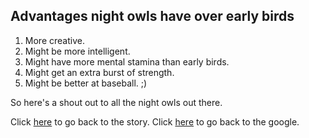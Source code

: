 Advantages night owls have over early birds
-------------------------------------------

1. More creative.
2. Might be more intelligent.
3. Might have more mental stamina than early birds.
4. Might get an extra burst of strength.
5. Might be better at baseball. ;)

So here's a shout out to all the night owls out there.

Click [here](../marshmallow.md) to go back to the story.
Click [here](https://www.google.com/) to go back to the google.